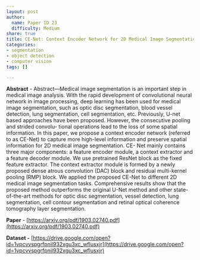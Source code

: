 ```yaml
---
layout: post
author:
  name: Paper ID 23
  difficulty: Medium
share: true
title: CE-Net: Context Encoder Network for 2D Medical Image Segmentation
categories:
- segmentation
- object detection
- computer vision
tags: []

---
```

**Abstract** - Abstract—Medical image segmentation is an important step
in medical image analysis. With the rapid development of
convolutional neural network in image processing, deep learning
has been used for medical image segmentation, such as optic
disc segmentation, blood vessel detection, lung segmentation, cell
segmentation, etc. Previously, U-net based approaches have been
proposed. However, the consecutive pooling and strided convolu-
tional operations lead to the loss of some spatial information. In
this paper, we propose a context encoder network (referred to as
CE-Net) to capture more high-level information and preserve
spatial information for 2D medical image segmentation. CE-
Net mainly contains three major components: a feature encoder
module, a context extractor and a feature decoder module. We
use pretrained ResNet block as the fixed feature extractor. The
context extractor module is formed by a newly proposed dense
atrous convolution (DAC) block and residual multi-kernel pooling
(RMP) block. We applied the proposed CE-Net to different 2D
medical image segmentation tasks. Comprehensive results show
that the proposed method outperforms the original U-Net method
and other state-of-the-art methods for optic disc segmentation,
vessel detection, lung segmentation, cell contour segmentation
and retinal optical coherence tomography layer segmentation.

**Paper** - [https://arxiv.org/pdf/1903.02740.pdf](https://arxiv.org/pdf/1903.02740.pdf)

**Dataset -** [https://drive.google.com/open?id=1vpcvvspgrfpnil932xgu3xc_wflusxjr](https://drive.google.com/open?id=1vpcvvspgrfpnil932xgu3xc_wflusxjr)
    